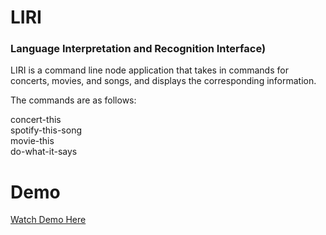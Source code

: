 # LIRI
 ### Language Interpretation and Recognition Interface) 
 
 LIRI is a command line node application that takes in commands for concerts, movies, and songs, and displays the corresponding information.
<br />

The commands are as follows:
<br />

concert-this <br />
spotify-this-song<br />
movie-this <br />
do-what-it-says<br />
# Demo 
[Watch Demo Here](https://drive.google.com/file/d/1idhgYS6XHHiXKxaSUxiV0mqILjpk3VMM/view?usp=sharing)